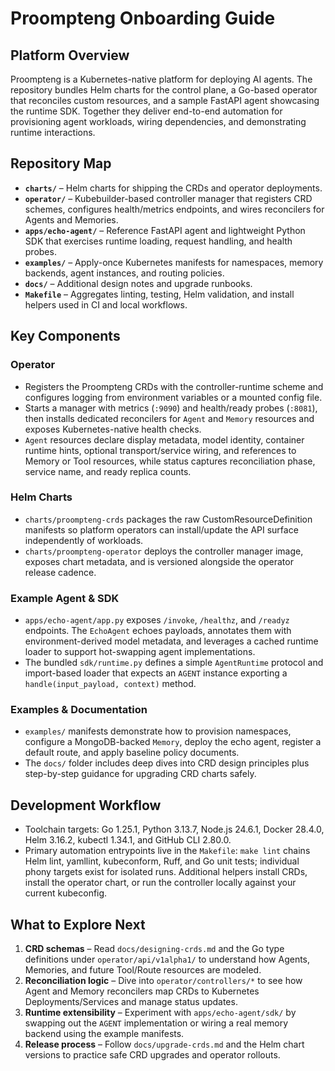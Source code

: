 # Proompteng Onboarding Guide

## Platform Overview
Proompteng is a Kubernetes-native platform for deploying AI agents. The repository bundles Helm charts for the control plane, a Go-based operator that reconciles custom resources, and a sample FastAPI agent showcasing the runtime SDK. Together they deliver end-to-end automation for provisioning agent workloads, wiring dependencies, and demonstrating runtime interactions.

## Repository Map
- **`charts/`** – Helm charts for shipping the CRDs and operator deployments.
- **`operator/`** – Kubebuilder-based controller manager that registers CRD schemes, configures health/metrics endpoints, and wires reconcilers for Agents and Memories.
- **`apps/echo-agent/`** – Reference FastAPI agent and lightweight Python SDK that exercises runtime loading, request handling, and health probes.
- **`examples/`** – Apply-once Kubernetes manifests for namespaces, memory backends, agent instances, and routing policies.
- **`docs/`** – Additional design notes and upgrade runbooks.
- **`Makefile`** – Aggregates linting, testing, Helm validation, and install helpers used in CI and local workflows.

## Key Components
### Operator
- Registers the Proompteng CRDs with the controller-runtime scheme and configures logging from environment variables or a mounted config file.
- Starts a manager with metrics (`:9090`) and health/ready probes (`:8081`), then installs dedicated reconcilers for `Agent` and `Memory` resources and exposes Kubernetes-native health checks.
- `Agent` resources declare display metadata, model identity, container runtime hints, optional transport/service wiring, and references to Memory or Tool resources, while status captures reconciliation phase, service name, and ready replica counts.

### Helm Charts
- `charts/proompteng-crds` packages the raw CustomResourceDefinition manifests so platform operators can install/update the API surface independently of workloads.
- `charts/proompteng-operator` deploys the controller manager image, exposes chart metadata, and is versioned alongside the operator release cadence.

### Example Agent & SDK
- `apps/echo-agent/app.py` exposes `/invoke`, `/healthz`, and `/readyz` endpoints. The `EchoAgent` echoes payloads, annotates them with environment-derived model metadata, and leverages a cached runtime loader to support hot-swapping agent implementations.
- The bundled `sdk/runtime.py` defines a simple `AgentRuntime` protocol and import-based loader that expects an `AGENT` instance exporting a `handle(input_payload, context)` method.

### Examples & Documentation
- `examples/` manifests demonstrate how to provision namespaces, configure a MongoDB-backed `Memory`, deploy the echo agent, register a default route, and apply baseline policy documents.
- The `docs/` folder includes deep dives into CRD design principles plus step-by-step guidance for upgrading CRD charts safely.

## Development Workflow
- Toolchain targets: Go 1.25.1, Python 3.13.7, Node.js 24.6.1, Docker 28.4.0, Helm 3.16.2, kubectl 1.34.1, and GitHub CLI 2.80.0.
- Primary automation entrypoints live in the `Makefile`: `make lint` chains Helm lint, yamllint, kubeconform, Ruff, and Go unit tests; individual phony targets exist for isolated runs. Additional helpers install CRDs, install the operator chart, or run the controller locally against your current kubeconfig.

## What to Explore Next
1. **CRD schemas** – Read `docs/designing-crds.md` and the Go type definitions under `operator/api/v1alpha1/` to understand how Agents, Memories, and future Tool/Route resources are modeled.
2. **Reconciliation logic** – Dive into `operator/controllers/*` to see how Agent and Memory reconcilers map CRDs to Kubernetes Deployments/Services and manage status updates.
3. **Runtime extensibility** – Experiment with `apps/echo-agent/sdk/` by swapping out the `AGENT` implementation or wiring a real memory backend using the example manifests.
4. **Release process** – Follow `docs/upgrade-crds.md` and the Helm chart versions to practice safe CRD upgrades and operator rollouts.
